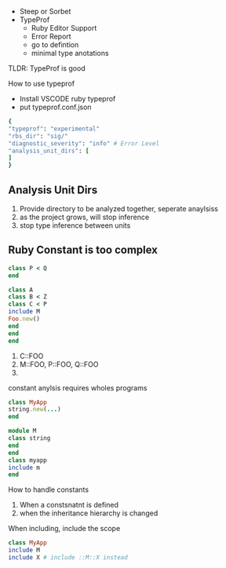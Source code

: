  * Steep or Sorbet 
* TypeProf
	* Ruby Editor Support
	* Error Report
	* go to defintion
	* minimal type anotations

TLDR: TypeProf is good

How to use typeprof
* Install VSCODE ruby typeprof
* put typeprof.conf.json

```ruby
{
"typeprof": "experimental"
"rbs_dir": "sig/"
"diagnostic_severity": "info" # Error Level
"analysis_unit_dirs": [
]
}
```

## Analysis Unit Dirs
1. Provide directory to be analyzed together, seperate anaylsiss
2. as the project grows, will stop inference
3. stop type inference between units


## Ruby Constant is too complex
```ruby
class P < Q
end

class A
class B < Z
class C < P
include M
Foo.new()
end
end
end
```
1. C::FOO
2. M::FOO, P::FOO, Q::FOO
3. 

constant anylsis requires wholes programs

```ruby
class MyApp
string.new(...)
end
```

```ruby
module M
class string
end
end
class myapp
include m
end
```

How to handle constants
1. When a constsnatnt is defined
2. when the inheritance hierarchy is changed

When including, include the scope

```ruby
class MyApp
include M
include X # include ::M::X instead
```
